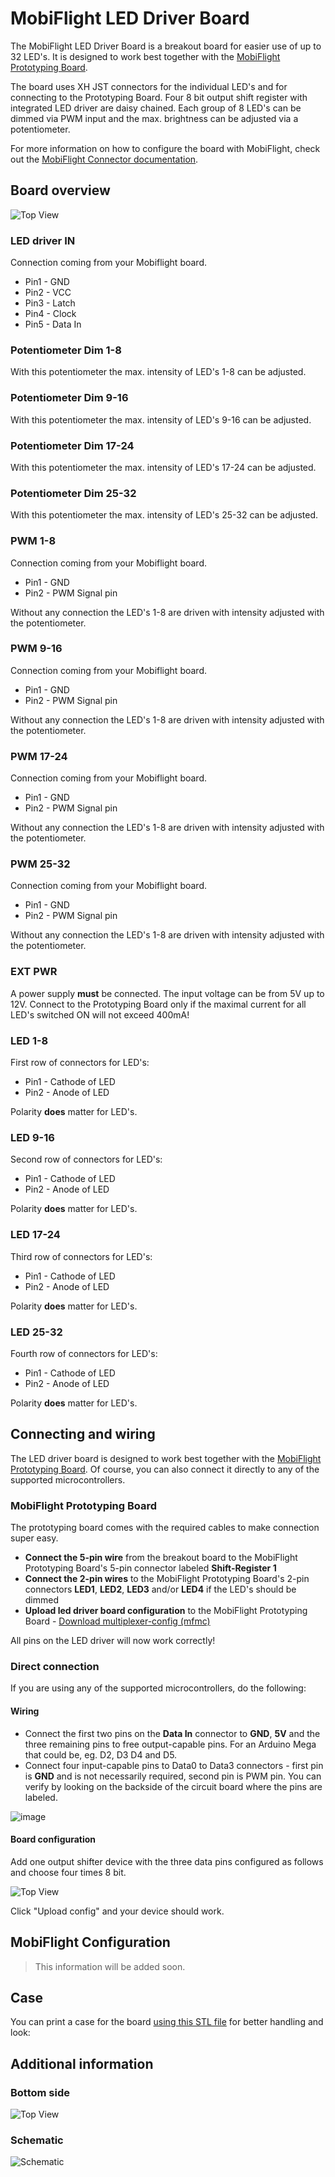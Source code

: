 # MobiFlight LED Driver Board
The MobiFlight LED Driver Board is a breakout board for easier use of up to 32 LED's. It is designed to work best together with the [MobiFlight Prototyping Board](https://shop.mobiflight.com/product/prototyping-board-v2).

The board uses XH JST connectors for the individual LED's and for connecting to the Prototyping Board. Four 8 bit output shift register with integrated LED driver are daisy chained. Each group of 8 LED's can be dimmed via PWM input and the max. brightness can be adjusted via a potentiometer.

For more information on how to configure the board with MobiFlight, check out the [MobiFlight Connector documentation](https://docs.mobiflight.com/devices/output-shift-register/).

## Board overview
![Top View](led-driver-top.png)

### LED driver IN
Connection coming from your Mobiflight board.

* Pin1 - GND
* Pin2 - VCC
* Pin3 - Latch
* Pin4 - Clock
* Pin5 - Data In

### Potentiometer Dim 1-8
With this potentiometer the max. intensity of LED's 1-8 can be adjusted.

### Potentiometer Dim 9-16
With this potentiometer the max. intensity of LED's 9-16 can be adjusted.

### Potentiometer Dim 17-24
With this potentiometer the max. intensity of LED's 17-24 can be adjusted.

### Potentiometer Dim 25-32
With this potentiometer the max. intensity of LED's 25-32 can be adjusted.

### PWM 1-8
Connection coming from your Mobiflight board.

* Pin1 - GND
* Pin2 - PWM Signal pin

Without any connection the LED's 1-8 are driven with intensity adjusted with the potentiometer.

### PWM 9-16
Connection coming from your Mobiflight board.

* Pin1 - GND
* Pin2 - PWM Signal pin

Without any connection the LED's 1-8 are driven with intensity adjusted with the potentiometer.

### PWM 17-24
Connection coming from your Mobiflight board.

* Pin1 - GND
* Pin2 - PWM Signal pin

Without any connection the LED's 1-8 are driven with intensity adjusted with the potentiometer.

### PWM 25-32
Connection coming from your Mobiflight board.

* Pin1 - GND
* Pin2 - PWM Signal pin

Without any connection the LED's 1-8 are driven with intensity adjusted with the potentiometer.

### EXT PWR
A power supply **must** be connected. The input voltage can be from 5V up to 12V.
Connect to the Prototyping Board only if the maximal current for all LED's switched ON will not exceed 400mA!

### LED 1-8
First row of connectors for LED's:

* Pin1 - Cathode of LED
* Pin2 - Anode of LED

Polarity **does** matter for LED's.

### LED 9-16
Second row of connectors for LED's:

* Pin1 - Cathode of LED
* Pin2 - Anode of LED

Polarity **does** matter for LED's.

### LED 17-24
Third row of connectors for LED's:

* Pin1 - Cathode of LED
* Pin2 - Anode of LED

Polarity **does** matter for LED's.

### LED 25-32
Fourth row of connectors for LED's:

* Pin1 - Cathode of LED
* Pin2 - Anode of LED

Polarity **does** matter for LED's.

## Connecting and wiring
The LED driver board is designed to work best together with the [MobiFlight Prototyping Board](https://shop.mobiflight.com/product/prototyping-board-v2). Of course, you can also connect it directly to any of the supported microcontrollers.

### MobiFlight Prototyping Board
The prototyping board comes with the required cables to make connection super easy.

* **Connect the 5-pin wire** from the breakout board to the MobiFlight Prototyping Board's 5-pin connector labeled **Shift-Register 1**
* **Connect the 2-pin wires** to the MobiFlight Prototyping Board's 2-pin connectors **LED1**, **LED2**, **LED3** and/or **LED4** if the LED's should be dimmed
* **Upload led driver board configuration** to the MobiFlight Prototyping Board - [Download multiplexer-config (mfmc)](https://raw.githubusercontent.com/MobiFlight/mobiflight-pcbs/refs/heads/main/led-driver-board/prototyping-board.led-driver.mfmc)

All pins on the LED driver will now work correctly!

### Direct connection
If you are using any of the supported microcontrollers, do the following:

#### Wiring
* Connect the first two pins on the **Data In** connector to **GND**, **5V** and the three remaining pins to free output-capable pins. For an Arduino Mega that could be, eg. D2, D3 D4 and D5. 
* Connect four input-capable pins to Data0 to Data3 connectors - first pin is **GND** and is not necessarily required, second pin is PWM pin. You can verify by looking on the backside of the circuit board where the pins are labeled. 

![image](wiring-diagram.png)

#### Board configuration
Add one output shifter device with the three data pins configured as follows and choose four times 8 bit.

![Top View](board-configuration.png)

Click "Upload config" and your device should work.

## MobiFlight Configuration

> This information will be added soon.

## Case
You can print a case for the board [using this STL file](breakout-multiplexer-case.stl) for better handling and look:

## Additional information

### Bottom side
![Top View](led-driver-bottom.png)

### Schematic
![Schematic](schematic.png)
